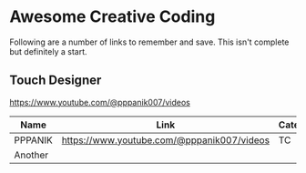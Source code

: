 # Awesome Creative Coding 

Following are a number of links to remember and save. This isn't complete but definitely a start. 

## Touch Designer 
https://www.youtube.com/@pppanik007/videos



| Name | Link | Category | 
| --- | --- | --- |
| PPPANIK | https://www.youtube.com/@pppanik007/videos | TC |
| Another | | |
